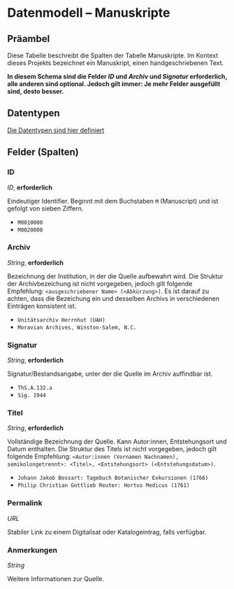# Datenmodell – Manuskripte

## Präambel


Diese Tabelle beschreibt die Spalten der Tabelle Manuskripte. Im Kontext dieses Projekts bezeichnet ein Manuskript, einen handgeschriebenen Text. 


__In diesem Schema sind die Felder *ID* und *Archiv* und *Signatur* erforderlich, alle anderen sind optional. Jedoch gilt immer: Je mehr Felder ausgefüllt sind, desto besser.__

## Datentypen

[Die Datentypen sind hier definiert](./datentypen.md)



## Felder (Spalten)



### ID
*ID*, **erforderlich**  

Eindeutiger Identifier. Beginnt mit dem Buchstaben `M` (Manuscript) und ist gefolgt von sieben Ziffern.  
- `M0010000`  
- `M0020000`

### Archiv
*String*, **erforderlich**

Bezeichnung der Institution, in der die Quelle aufbewahrt wird. Die Struktur der Archivbezeichung ist nicht vorgegeben, jedoch gilt folgende Empfehlung: `<ausgeschriebener Name> (<Abkürzung>)`. 
Es ist darauf zu achten, dass die Bezeichung ein und desselben Archivs in verschiedenen Einträgen konsistent ist. 
- `Unitätsarchiv Herrnhut (UAH)`
- `Moravian Archives, Winston-Salem, N.C.`

### Signatur
*String*, **erforderlich**

Signatur/Bestandsangabe, unter der die Quelle im Archiv auffindbar ist.
- `ThS.A.132.a`
- `Sig. 1944`

### Titel
*String*, **erforderlich**

Vollständige Bezeichnung der Quelle. Kann Autor:innen, Entstehungsort und Datum enthalten. Die Struktur des Titels ist nicht vorgegeben, jedoch gilt folgende Empfehlung: 
`<Autor:innen (Vornamen Nachnamen), semikolongetrennt>: <Titel>, <Entstehungsort> (<Entstehungsdatum>)`.
- `Johann Jakob Bossart: Tagebuch Botanischer Exkursionen (1766)`
- `Philip Christian Gottlieb Reuter: Hortus Medicus (1761)`


### Permalink
*URL*  

Stabiler Link zu einem Digitalisat oder Katalogeintrag, falls verfügbar.  

### Anmerkungen
*String*

Weitere Informationen zur Quelle.
